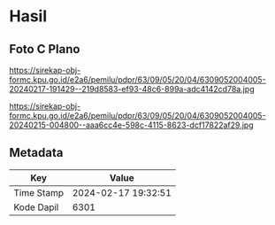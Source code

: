 # Hasil

## Foto C Plano

https://sirekap-obj-formc.kpu.go.id/e2a6/pemilu/pdpr/63/09/05/20/04/6309052004005-20240217-191429--219d8583-ef93-48c6-899a-adc4142cd78a.jpg

https://sirekap-obj-formc.kpu.go.id/e2a6/pemilu/pdpr/63/09/05/20/04/6309052004005-20240215-004800--aaa6cc4e-598c-4115-8623-dcf17822af29.jpg


## Metadata

| Key        | Value               |
| ---------- | ------------------- |
| Time Stamp | 2024-02-17 19:32:51 |
| Kode Dapil | 6301                |



